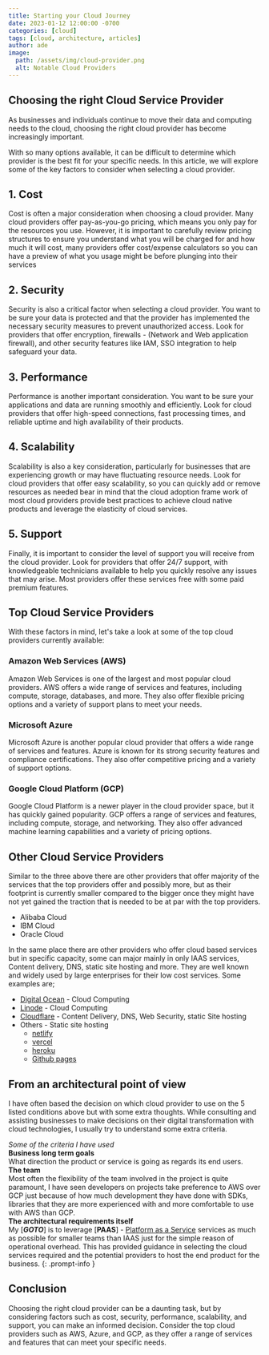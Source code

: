 ```yaml
---
title: Starting your Cloud Journey
date: 2023-01-12 12:00:00 -0700
categories: [cloud]
tags: [cloud, architecture, articles]
author: ade
image:
  path: /assets/img/cloud-provider.png
  alt: Notable Cloud Providers
---
```


## Choosing the right Cloud Service Provider

As businesses and individuals continue to move their data and computing needs to the cloud, choosing the right cloud provider has become increasingly important.

With so many options available, it can be difficult to determine which provider is the best fit for your specific needs. In this article, we will explore some of the key factors to consider when selecting a cloud provider.

## **1. Cost**

Cost is often a major consideration when choosing a cloud provider. Many cloud providers offer pay-as-you-go pricing, which means you only pay for the resources you use. However, it is important to carefully review pricing structures to ensure you understand what you will be charged for and how much it will cost, many providers offer cost/expense calculators so you can have a preview of what you usage might be before plunging into their services

## **2. Security**

Security is also a critical factor when selecting a cloud provider. You want to be sure your data is protected and that the provider has implemented the necessary security measures to prevent unauthorized access. Look for providers that offer encryption, firewalls - (Network and Web application firewall), and other security features like IAM, SSO integration to help safeguard your data.

## **3. Performance**

Performance is another important consideration. You want to be sure your applications and data are running smoothly and efficiently. Look for cloud providers that offer high-speed connections, fast processing times, and reliable uptime and high availability of their products.

## **4. Scalability**

Scalability is also a key consideration, particularly for businesses that are experiencing growth or may have fluctuating resource needs. Look for cloud providers that offer easy scalability, so you can quickly add or remove resources as needed bear in mind that the cloud adoption frame work of most cloud providers provide best practices to achieve cloud native products and leverage the elasticity of cloud services.

## **5. Support**

Finally, it is important to consider the level of support you will receive from the cloud provider. Look for providers that offer 24/7 support, with knowledgeable technicians available to help you quickly resolve any issues that may arise. Most providers offer these services free with some paid premium features.

## Top Cloud Service Providers

With these factors in mind, let's take a look at some of the top cloud providers currently available:

### Amazon Web Services (AWS)

Amazon Web Services is one of the largest and most popular cloud providers. AWS offers a wide range of services and features, including compute, storage, databases, and more. They also offer flexible pricing options and a variety of support plans to meet your needs.

### Microsoft Azure

Microsoft Azure is another popular cloud provider that offers a wide range of services and features. Azure is known for its strong security features and compliance certifications. They also offer competitive pricing and a variety of support options.

### Google Cloud Platform (GCP)

Google Cloud Platform is a newer player in the cloud provider space, but it has quickly gained popularity. GCP offers a range of services and features, including compute, storage, and networking. They also offer advanced machine learning capabilities and a variety of pricing options.

## Other Cloud Service Providers

Similar to the three above there are other providers that offer majority of the services that the top providers offer and possibly more, but as their footprint is currently smaller compared to the bigger once they might have not yet gained the traction that is needed to be at par with the top providers.

- Alibaba Cloud
- IBM Cloud
- Oracle Cloud

In the same place there are other providers who offer cloud based services but in specific capacity, some can major mainly in only IAAS services, Content delivery, DNS, static site hosting and more. They are well known and widely used by large enterprises for their low cost services. Some examples are;

- [Digital Ocean](https://www.digitalocean.com/) - Cloud Computing
- [Linode](https://www.linode.com/) - Cloud Computing
- [Cloudflare](https://www.cloudflare.com/) - Content Delivery, DNS, Web Security, static Site hosting
- Others - Static site hosting
  - [netlify](https://www.netlify.com/)
  - [vercel](https://vercel.com/)
  - [heroku](https://www.heroku.com/)
  - [Github pages](https://pages.github.com/)

## From an architectural point of view

I have often based the decision on which cloud provider to use on the 5 listed conditions above but with some extra thoughts.
While consulting and assisting businesses to make decisions on their digital transformation with cloud technologies, I usually try to understand some extra criteria.

>
_Some of the criteria I have used_<br>
**Business long term goals**<br>
What direction the product or service is going as regards its end users.<br>
**The team**<br>
Most often the flexibility of the team involved in the project is quite paramount, I have seen developers on projects take preference to AWS over GCP just because of how much development they have done with SDKs, libraries that they are more experienced with and more comfortable to use with AWS than GCP.<br>
**The architectural requirements itself**<br>
My [**_GOTO_**] is to leverage [**PAAS**] - [Platform as a Service](https://en.wikipedia.org/wiki/Platform_as_a_service) services as much as possible for smaller teams than IAAS just for the simple reason of operational overhead. This has provided guidance in selecting the cloud services required and the potential providers to host the end product for the business.
{: .prompt-info }

## Conclusion

Choosing the right cloud provider can be a daunting task, but by considering factors such as cost, security, performance, scalability, and support, you can make an informed decision. Consider the top cloud providers such as AWS, Azure, and GCP, as they offer a range of services and features that can meet your specific needs.
